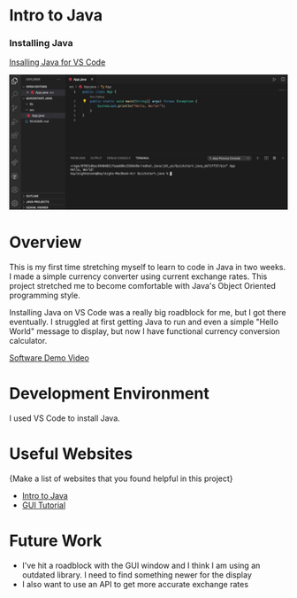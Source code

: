 # Intro to Java

### Installing Java 

[Insalling Java for VS Code](https://code.visualstudio.com/docs/languages/java#:~:text=VS%20Code%20supports%20code%20completion,top%20of%20your%20completion%20list.&text=VS%20Code%20also%20supports%20a%20range%20of%20Refactoring%20and%20Linting%20features.)

![Hello World](hello-world.png)


# Overview

This is my first time stretching myself to learn to code in Java in two weeks. I made a simple currency converter using current exchange rates. This project stretched me to become comfortable with Java's Object Oriented programming style. 

Installing Java on VS Code was a really big roadblock for me, but I got there eventually. I struggled at first getting Java to run and even a simple "Hello World" message to display, but now I have functional currency conversion calculator. 

[Software Demo Video](https://youtu.be/8JXpwzyA9RA)

# Development Environment

I used VS Code to install Java.

# Useful Websites

{Make a list of websites that you found helpful in this project}
* [Intro to Java](https://www.w3schools.com/java/java_intro.asp)
* [GUI Tutorial](https://www.youtube.com/watch?v=HgkBvwgciB4&t=543s)

# Future Work

* I've hit a roadblock with the GUI window and I think I am using an outdated library. I need to find something newer for the display
* I also want to use an API to get more accurate exchange rates
